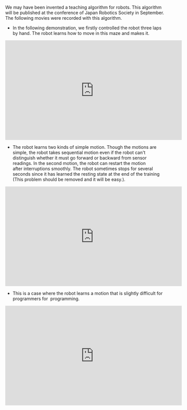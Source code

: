 We may have been invented a teaching algorithm for robots. This algorithm will be published at the conference of Japan Robotics Society in September. The following movies were recorded with this algorithm.
<ul>
 	<li>In the following demonstration, we firstly controlled the robot three laps by hand. The robot learns how to move in this maze and makes it.</li>
</ul>
<iframe src="https://www.youtube.com/embed/zm0gP6o09lM" width="560" height="315" frameborder="0" allowfullscreen="allowfullscreen"></iframe>
<ul>
 	<li>The robot learns two kinds of simple motion. Though the motions are simple, the robot takes sequential motion even if the robot can't distinguish whether it must go forward or backward from sensor readings. In the second motion, the robot can restart the motion after interruptions smoothly. The robot sometimes stops for several seconds since it has learned the resting state at the end of the training (This problem should be removed and it will be easy.).</li>
</ul>
<iframe src="https://www.youtube.com/embed/0JTNi0STv3Q" width="560" height="315" frameborder="0" allowfullscreen="allowfullscreen"></iframe>
<ul>
 	<li>This is a case where the robot learns a motion that is slightly difficult for programmers for  programming.</li>
</ul>
<iframe src="https://www.youtube.com/embed/zWNELEoIrQI" width="560" height="315" frameborder="0" allowfullscreen="allowfullscreen"></iframe>
